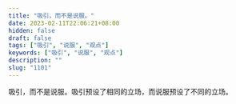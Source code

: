 ```yaml
---
title: "吸引，而不是说服。"
date: 2023-02-11T22:06:21+08:00
hidden: false
draft: false
tags: ["吸引", "说服", "观点"]
keywords: ["吸引", "说服", "观点"]
description: ""
slug: "1101"
---
```


吸引，而不是说服。吸引预设了相同的立场，而说服预设了不同的立场。
